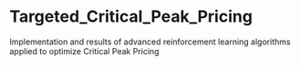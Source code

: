 # Targeted_Critical_Peak_Pricing
 Implementation and results of advanced reinforcement learning algorithms applied to optimize Critical Peak Pricing
